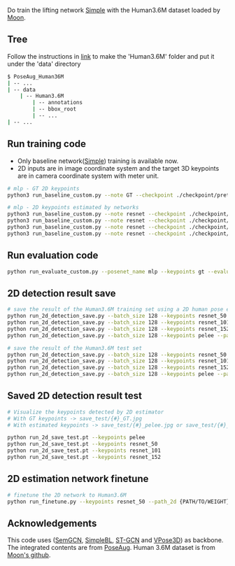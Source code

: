Do train the lifting network [Simple](https://github.com/una-dinosauria/3d-pose-baseline) with the Human3.6M dataset loaded by [Moon](https://github.com/mks0601/3DMPPE_POSENET_RELEASE.git).


## Tree
Follow the instructions in [link](https://github.com/mks0601/3DMPPE_POSENET_RELEASE/tree/3f92ebaef214a0eb1574b7265e836456fbf3508a#data) to make the 'Human3.6M' folder and put it under the 'data' directory
```sh
$ PoseAug_Human36M
| -- ...
| -- data
    | -- Human3.6M
        | -- annotations
        | -- bbox_root
        | -- ...
| -- ...
```
## Run training code  
* Only baseline network([Simple](https://github.com/una-dinosauria/3d-pose-baseline)) training is available now. 
* 2D inputs are in image coordinate system and the target 3D keypoints are in camera coordinate system with meter unit.
```sh
# mlp - GT 2D keypoints
python3 run_baseline_custom.py --note GT --checkpoint ./checkpoint/pretrain_baseline --posenet_name 'mlp' --stages 2  --keypoints gt

# mlp - 2D keypoints estimated by networks
python3 run_baseline_custom.py --note resnet --checkpoint ./checkpoint/pretrain_baseline/ --posent_name mlp --stages 2 --keypoints resnet_50
python3 run_baseline_custom.py --note resnet --checkpoint ./checkpoint/pretrain_baseline/ --posent_name mlp --stages 2 --keypoints resnet_101
python3 run_baseline_custom.py --note resnet --checkpoint ./checkpoint/pretrain_baseline/ --posent_name mlp --stages 2 --keypoints resnet_152
python3 run_baseline_custom.py --note resnet --checkpoint ./checkpoint/pretrain_baseline/ --posent_name mlp --stages 2 --keypoints pelee

``` 
## Run evaluation code
```sh
python run_evaluate_custom.py --posenet_name mlp --keypoints gt --evaluate {PATH/TO/WEIGHT}
```

## 2D detection result save 

```sh
# save the result of the Human3.6M training set using a 2D human pose estimation network
python run_2d_detection_save.py --batch_size 128 --keypoints resnet_50 --path_2d {PATH/TO/WEIGHT} --is_train true 
python run_2d_detection_save.py --batch_size 128 --keypoints resnet_101 --path_2d {PATH/TO/WEIGHT} --is_train true 
python run_2d_detection_save.py --batch_size 128 --keypoints resnet_152 --path_2d {PATH/TO/WEIGHT} --is_train true 
python run_2d_detection_save.py --batch_size 128 --keypoints pelee --path_2d {PATH/TO/WEIGHT} --is_train true 

# save the result of the Human3.6M test set
python run_2d_detection_save.py --batch_size 128 --keypoints resnet_50 --path_2d {PATH/TO/WEIGHT} --is_train false 
python run_2d_detection_save.py --batch_size 128 --keypoints resnet_101 --path_2d {PATH/TO/WEIGHT} --is_train false 
python run_2d_detection_save.py --batch_size 128 --keypoints resnet_152 --path_2d {PATH/TO/WEIGHT} --is_train false
python run_2d_detection_save.py --batch_size 128 --keypoints pelee --path_2d {PATH/TO/WEIGHT} --is_train false 
```

## Saved 2D detection result test
```sh
# Visualize the keypoints detected by 2D estimator
# With GT keypoints -> save_test/{#}_GT.jpg
# With estimated keypoints -> save_test/{#}_pelee.jpg or save_test/{#}_resnet.jpg

python run_2d_save_test.pt --keypoints pelee
python run_2d_save_test.pt --keypoints resnet_50
python run_2d_save_test.pt --keypoints resnet_101
python run_2d_save_test.pt --keypoints resnet_152
```

## 2D estimation network finetune
```sh
# finetune the 2D network to Human3.6M
python run_finetune.py --keypoints resnet_50 --path_2d {PATH/TO/WEIGHT} --batch_size 128
```
## Acknowledgements
This code uses ([SemGCN](https://github.com/garyzhao/SemGCN), [SimpleBL](https://github.com/una-dinosauria/3d-pose-baseline), [ST-GCN](https://github.com/vanoracai/Exploiting-Spatial-temporal-Relationships-for-3D-Pose-Estimation-via-Graph-Convolutional-Networks) and [VPose3D](https://github.com/facebookresearch/VideoPose3D)) as backbone. The integrated contents are from [PoseAug](https://github.com/jfzhang95/PoseAug.git). Human 3.6M dataset is from [Moon's github](https://github.com/mks0601/3DMPPE_POSENET_RELEASE.git).
